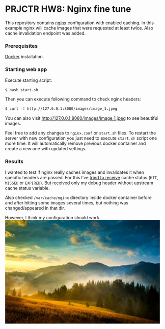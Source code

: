 # PRJCTR HW8: Nginx fine tune

This repository contains [nginx](https://nginx.org/) configuration with enabled caching.
In this example nginx will cache images that were requested at least twice.
Also cache invalidation endpoint was added.

### Prerequisites

[Docker](https://www.docker.com/products/docker-desktop/) installation.

### Starting web app

Execute starting script:
```bash
$ bash start.sh
```

Then you can execute following command to check nginx headers: 
```bash
$ curl -I http://127.0.0.1:8080/images/image_1.jpeg
```

You can also visit http://127.0.0.1:8080/images/image_1.jpeg to see 
beautiful images.

Feel free to add any changes to `nginx.conf` or `start.sh` files. 
To restart the server with new configuration you just need to 
execute `start.sh` script one more time. It will automatically remove
previous docker container and create a new one with updated settings.

### Results

I wanted to test if nginx really caches images and invalidates it 
when specific headers are passed. For this I've 
[tried to receive](https://github.com/kirill-kundik/prjctr-hsa-homework-8/blob/main/nginx.conf#L38) 
cache status (`HIT`, `MISSED` or `EXPIRED`). But received only my debug 
header without upstream cache status variable. 

Also checked `/var/cache/nginx` directory inside docker container 
before and after hitting some images several times, but nothing 
was changed/appeared in that dir.

However, I think my configuration should work.
![Carpathian mountains](./images/image_1.jpeg)
